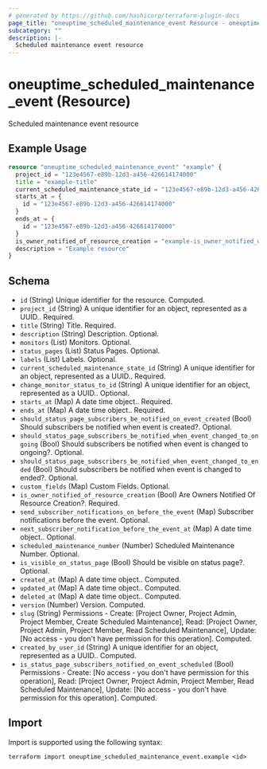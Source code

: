 ```yaml
---
# generated by https://github.com/hashicorp/terraform-plugin-docs
page_title: "oneuptime_scheduled_maintenance_event Resource - oneuptime"
subcategory: ""
description: |-
  Scheduled maintenance event resource
---
```


# oneuptime_scheduled_maintenance_event (Resource)

Scheduled maintenance event resource

## Example Usage

```terraform
resource "oneuptime_scheduled_maintenance_event" "example" {
  project_id = "123e4567-e89b-12d3-a456-426614174000"
  title = "example-title"
  current_scheduled_maintenance_state_id = "123e4567-e89b-12d3-a456-426614174000"
  starts_at = {
    id = "123e4567-e89b-12d3-a456-426614174000"
  }
  ends_at = {
    id = "123e4567-e89b-12d3-a456-426614174000"
  }
  is_owner_notified_of_resource_creation = "example-is_owner_notified_of_resource_creation"
  description = "Example resource"
}
```

## Schema

- `id` (String) Unique identifier for the resource. Computed.
- `project_id` (String) A unique identifier for an object, represented as a UUID.. Required.
- `title` (String) Title. Required.
- `description` (String) Description. Optional.
- `monitors` (List) Monitors. Optional.
- `status_pages` (List) Status Pages. Optional.
- `labels` (List) Labels. Optional.
- `current_scheduled_maintenance_state_id` (String) A unique identifier for an object, represented as a UUID.. Required.
- `change_monitor_status_to_id` (String) A unique identifier for an object, represented as a UUID.. Optional.
- `starts_at` (Map) A date time object.. Required.
- `ends_at` (Map) A date time object.. Required.
- `should_status_page_subscribers_be_notified_on_event_created` (Bool) Should subscribers be notified when event is created?. Optional.
- `should_status_page_subscribers_be_notified_when_event_changed_to_ongoing` (Bool) Should subscribers be notified when event is changed to ongoing?. Optional.
- `should_status_page_subscribers_be_notified_when_event_changed_to_ended` (Bool) Should subscribers be notified when event is changed to ended?. Optional.
- `custom_fields` (Map) Custom Fields. Optional.
- `is_owner_notified_of_resource_creation` (Bool) Are Owners Notified Of Resource Creation?. Required.
- `send_subscriber_notifications_on_before_the_event` (Map) Subscriber notifications before the event. Optional.
- `next_subscriber_notification_before_the_event_at` (Map) A date time object.. Optional.
- `scheduled_maintenance_number` (Number) Scheduled Maintenance Number. Optional.
- `is_visible_on_status_page` (Bool) Should be visible on status page?. Optional.
- `created_at` (Map) A date time object.. Computed.
- `updated_at` (Map) A date time object.. Computed.
- `deleted_at` (Map) A date time object.. Computed.
- `version` (Number) Version. Computed.
- `slug` (String) Permissions - Create: [Project Owner, Project Admin, Project Member, Create Scheduled Maintenance], Read: [Project Owner, Project Admin, Project Member, Read Scheduled Maintenance], Update: [No access - you don't have permission for this operation]. Computed.
- `created_by_user_id` (String) A unique identifier for an object, represented as a UUID.. Computed.
- `is_status_page_subscribers_notified_on_event_scheduled` (Bool) Permissions - Create: [No access - you don't have permission for this operation], Read: [Project Owner, Project Admin, Project Member, Read Scheduled Maintenance], Update: [No access - you don't have permission for this operation]. Computed.

## Import

Import is supported using the following syntax:

```shell
terraform import oneuptime_scheduled_maintenance_event.example <id>
```
